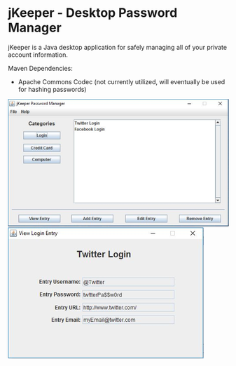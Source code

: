 <p align="center">
  <h1>jKeeper - Desktop Password Manager</h1>
</p>
jKeeper is a Java desktop application for safely managing all of your private account information.

Maven Dependencies:
- Apache Commons Codec (not currently utilized, will eventually be used for hashing passwords)

![jKeeper Main Window](jKeeper/src/main/java/images/jKeeper-MainWindow.JPG)
![jKeeper View Entry](jKeeper/src/main/java/images/jKeeper-ViewEntry.JPG)
